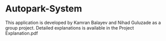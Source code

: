 # Autopark-System
This application is developed by Kamran Balayev and Nihad Guluzade as a group project. Detailed explanations is available in the Project Explanation.pdf

